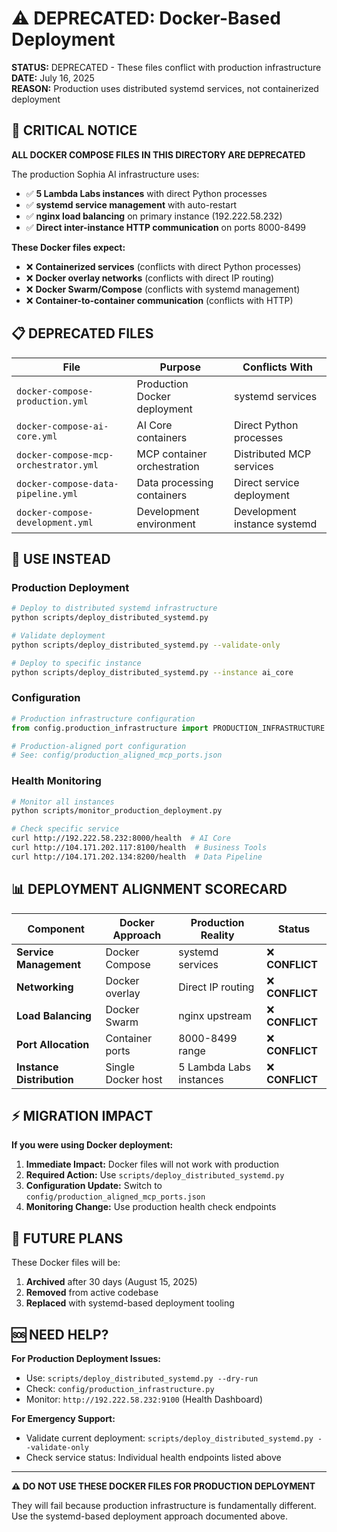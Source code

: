 # ⚠️ DEPRECATED: Docker-Based Deployment

**STATUS:** DEPRECATED - These files conflict with production infrastructure  
**DATE:** July 16, 2025  
**REASON:** Production uses distributed systemd services, not containerized deployment

## 🚨 CRITICAL NOTICE

**ALL DOCKER COMPOSE FILES IN THIS DIRECTORY ARE DEPRECATED**

The production Sophia AI infrastructure uses:
- ✅ **5 Lambda Labs instances** with direct Python processes
- ✅ **systemd service management** with auto-restart
- ✅ **nginx load balancing** on primary instance (192.222.58.232)
- ✅ **Direct inter-instance HTTP communication** on ports 8000-8499

**These Docker files expect:**
- ❌ **Containerized services** (conflicts with direct Python processes)
- ❌ **Docker overlay networks** (conflicts with direct IP routing)
- ❌ **Docker Swarm/Compose** (conflicts with systemd management)
- ❌ **Container-to-container communication** (conflicts with HTTP)

## 📋 DEPRECATED FILES

| File | Purpose | Conflicts With |
|------|---------|----------------|
| `docker-compose-production.yml` | Production Docker deployment | systemd services |
| `docker-compose-ai-core.yml` | AI Core containers | Direct Python processes |
| `docker-compose-mcp-orchestrator.yml` | MCP container orchestration | Distributed MCP services |
| `docker-compose-data-pipeline.yml` | Data processing containers | Direct service deployment |
| `docker-compose-development.yml` | Development environment | Development instance systemd |

## 🎯 USE INSTEAD

### **Production Deployment**
```bash
# Deploy to distributed systemd infrastructure
python scripts/deploy_distributed_systemd.py

# Validate deployment
python scripts/deploy_distributed_systemd.py --validate-only

# Deploy to specific instance
python scripts/deploy_distributed_systemd.py --instance ai_core
```

### **Configuration**
```python
# Production infrastructure configuration
from config.production_infrastructure import PRODUCTION_INFRASTRUCTURE

# Production-aligned port configuration  
# See: config/production_aligned_mcp_ports.json
```

### **Health Monitoring**
```bash
# Monitor all instances
python scripts/monitor_production_deployment.py

# Check specific service
curl http://192.222.58.232:8000/health  # AI Core
curl http://104.171.202.117:8100/health  # Business Tools
curl http://104.171.202.134:8200/health  # Data Pipeline
```

## 📊 DEPLOYMENT ALIGNMENT SCORECARD

| Component | Docker Approach | Production Reality | Status |
|-----------|-----------------|-------------------|---------|
| **Service Management** | Docker Compose | systemd services | ❌ **CONFLICT** |
| **Networking** | Docker overlay | Direct IP routing | ❌ **CONFLICT** |
| **Load Balancing** | Docker Swarm | nginx upstream | ❌ **CONFLICT** |
| **Port Allocation** | Container ports | 8000-8499 range | ❌ **CONFLICT** |
| **Instance Distribution** | Single Docker host | 5 Lambda Labs instances | ❌ **CONFLICT** |

## ⚡ MIGRATION IMPACT

**If you were using Docker deployment:**
1. **Immediate Impact:** Docker files will not work with production
2. **Required Action:** Use `scripts/deploy_distributed_systemd.py`
3. **Configuration Update:** Switch to `config/production_aligned_mcp_ports.json`
4. **Monitoring Change:** Use production health check endpoints

## 🔄 FUTURE PLANS

These Docker files will be:
1. **Archived** after 30 days (August 15, 2025)
2. **Removed** from active codebase
3. **Replaced** with systemd-based deployment tooling

## 🆘 NEED HELP?

**For Production Deployment Issues:**
- Use: `scripts/deploy_distributed_systemd.py --dry-run`
- Check: `config/production_infrastructure.py`
- Monitor: `http://192.222.58.232:9100` (Health Dashboard)

**For Emergency Support:**
- Validate current deployment: `scripts/deploy_distributed_systemd.py --validate-only`
- Check service status: Individual health endpoints listed above

---

**⚠️ DO NOT USE THESE DOCKER FILES FOR PRODUCTION DEPLOYMENT**

They will fail because production infrastructure is fundamentally different.
Use the systemd-based deployment approach documented above. 
